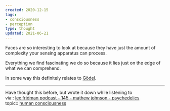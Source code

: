 ```yaml
---
created: 2020-12-15
tags:
- consciousness
- perception
type: thought
updated: 2021-06-21
---
```

   
Faces are so interesting to look at because they have just the amount of complexity your sensing apparatus can process.   
   
Everything we find fascinating we do so because it lies just on the edge of what we can comprehend.   
   
In some way this definitely relates to [Gödel](/not_created.md).   
   
   
---   
Have thought this before, but wrote it down while listening to    
via:: [lex fridman podcast - 145 - mathew johnson - psychedelics](/not_created.md)   
topic:: [human consciousness](./human%20consciousness.md)